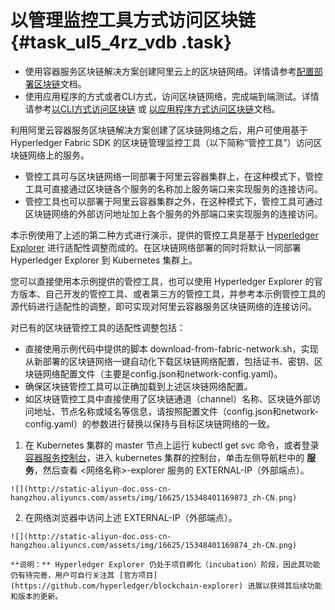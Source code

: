 # 以管理监控工具方式访问区块链 {#task_ul5_4rz_vdb .task}

-   使用容器服务区块链解决方案创建阿里云上的区块链网络。详情请参考[配置部署区块链](intl.zh-CN/解决方案/区块链解决方案/配置部署区块链.md#)文档。
-   使用应用程序的方式或者CLI方式，访问区块链网络，完成端到端测试。详情请参考[以CLI方式访问区块链](intl.zh-CN/解决方案/区块链解决方案/以CLI方式访问区块链.md#) 或 [以应用程序方式访问区块链](intl.zh-CN/解决方案/区块链解决方案/以应用程序方式访问区块链.md#)文档。

利用阿里云容器服务区块链解决方案创建了区块链网络之后，用户可使用基于 Hyperledger Fabric SDK 的区块链管理监控工具（以下简称“管控工具”）访问区块链网络上的服务。

-   管控工具可与区块链网络一同部署于阿里云容器集群上，在这种模式下，管控工具可直接通过区块链各个服务的名称加上服务端口来实现服务的连接访问。
-   管控工具也可以部署于阿里云容器集群之外，在这种模式下，管控工具可通过区块链网络的外部访问地址加上各个服务的外部端口来实现服务的连接访问。

本示例使用了上述的第二种方式进行演示，提供的管控工具是基于 [Hyperledger Explorer](https://github.com/hyperledger/blockchain-explorer) 进行适配性调整而成的。在区块链网络部署的同时将默认一同部署 Hyperledger Explorer 到 Kubernetes 集群上。

您可以直接使用本示例提供的管控工具，也可以使用 Hyperledger Explorer 的官方版本、自己开发的管控工具、或者第三方的管控工具，并参考本示例管控工具的源代码进行适配性的调整，即可实现对阿里云容器服务区块链网络的连接访问。

对已有的区块链管控工具的适配性调整包括：

-   直接使用示例代码中提供的脚本 download-from-fabric-network.sh，实现从新部署的区块链网络一键自动化下载区块链网络配置，包括证书、密钥、区块链网络配置文件（主要是config.json和network-config.yaml\)。
-   确保区块链管控工具可以正确加载到上述区块链网络配置。
-   如区块链管控工具中直接使用了区块链通道（channel）名称、区块链外部访问地址、节点名称或域名等信息，请按照配置文件（config.json和network-config.yaml）的参数进行替换以保持与目标区块链网络的一致。

1.   在 Kubernetes 集群的 master 节点上运行 kubectl get svc 命令，或者登录 [容器服务控制台](https://cs.console.aliyun.com/)，进入 kubernetes 集群的控制台，单击左侧导航栏中的 **服务**，然后查看 <网络名称\>-explorer 服务的 EXTERNAL-IP（外部端点）。 

    ![](http://static-aliyun-doc.oss-cn-hangzhou.aliyuncs.com/assets/img/16625/15348401169873_zh-CN.png)

2.   在网络浏览器中访问上述 EXTERNAL-IP（外部端点）。 

    ![](http://static-aliyun-doc.oss-cn-hangzhou.aliyuncs.com/assets/img/16625/15348401169874_zh-CN.png)

    **说明：** Hyperledger Explorer 仍处于项目孵化（incubation）阶段，因此其功能仍有待完善，用户可自行关注其 [官方项目](https://github.com/hyperledger/blockchain-explorer) 进展以获得其后续功能和版本的更新。



